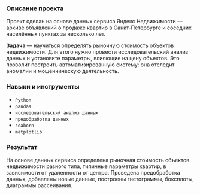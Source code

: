 ### Описание проекта

Проект сделан на основе данных сервиса Яндекс Недвижимости — архиве объявлений о продаже квартир в Санкт-Петербурге и соседних населённых пунктах за несколько лет.

**Задача**  — научиться определять рыночную стоимость объектов недвижимости. Для этого нужно провести исследовательский анализ данных и установите параметры, влияющие на цену объектов. Это позволит построить автоматизированную систему: она отследит аномалии и мошенническую деятельность.

### Навыки и инструменты

- `Python`
- `pandas`
- `исследовательский анализ данных`
- `предобработка данных`
- `seaborn`
- `matplotlib`

### Результат

На основе данных сервиса определена рыночная стоимость объектов недвижимости разного типа, типичные параметры квартир, в зависимости от удаленности от центра. Проведена предобработка данных, добавлены новые данные, построены гистограммы, боксплоты, диаграммы рассеивания.
